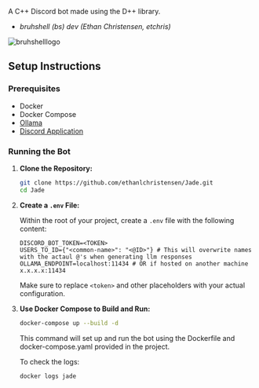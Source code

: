 A C++ Discord bot made using the D++ library.
- _bruhshell (bs) dev (Ethan Christensen, etchris)_

![bruhshelllogo](https://github.com/ethanlchristensen/Jade/assets/55725575/3ee45b42-7a86-4ad6-bcc2-d9b9b1e0b6fa)

## Setup Instructions

### Prerequisites
- Docker
- Docker Compose
- [Ollama](https://ollama.com/)
- [Discord Application](https://discord.com/developers/applications)

### Running the Bot

1. **Clone the Repository:**

    ```bash
    git clone https://github.com/ethanlchristensen/Jade.git
    cd Jade
    ```

2. **Create a `.env` File:**

    Within the root of your project, create a `.env` file with the following content:

    ```
    DISCORD_BOT_TOKEN=<TOKEN>
    USERS_TO_ID={"<common-name>": "<@ID>"} # This will overwrite names with the actaul @'s when generating llm responses
    OLLAMA_ENDPOINT=localhost:11434 # OR if hosted on another machine x.x.x.x:11434
    ```
   
   Make sure to replace `<token>` and other placeholders with your actual configuration.

3. **Use Docker Compose to Build and Run:**

   ```bash
   docker-compose up --build -d
   ```
   This command will set up and run the bot using the Dockerfile and docker-compose.yaml provided in the project.

   To check the logs:
   ```bash
   docker logs jade   
   ```